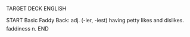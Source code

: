 TARGET DECK
ENGLISH

START
Basic
Faddy
Back: adj. (-ier, -iest) having petty likes and dislikes.  faddiness n.
END
